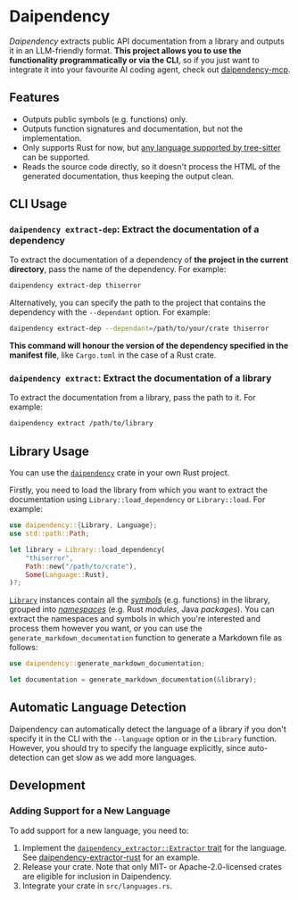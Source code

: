 # Daipendency

_Daipendency_ extracts public API documentation from a library and outputs it in an LLM-friendly format.
**This project allows you to use the functionality programmatically or via the CLI**,
so if you just want to integrate it into your favourite AI coding agent,
check out [daipendency-mcp](https://github.com/daipendency/daipendency-mcp).

## Features

- Outputs public symbols (e.g. functions) only.
- Outputs function signatures and documentation, but not the implementation.
- Only supports Rust for now, but [any language supported by tree-sitter](https://github.com/tree-sitter/tree-sitter/wiki/List-of-parsers) can be supported.
- Reads the source code directly, so it doesn't process the HTML of the generated documentation, thus keeping the output clean.

## CLI Usage

### `daipendency extract-dep`: Extract the documentation of a dependency

To extract the documentation of a dependency of **the project in the current directory**, pass the name of the dependency. For example:

```sh
daipendency extract-dep thiserror
```

Alternatively, you can specify the path to the project that contains the dependency with the `--dependant` option. For example:

```sh
daipendency extract-dep --dependant=/path/to/your/crate thiserror
```

**This command will honour the version of the dependency specified in the manifest file**,
like `Cargo.toml` in the case of a Rust crate.

### `daipendency extract`: Extract the documentation of a library

To extract the documentation from a library, pass the path to it. For example:

```sh
daipendency extract /path/to/library
```

## Library Usage

You can use the [`daipendency`](https://crates.io/crates/daipendency) crate in your own Rust project.

Firstly, you need to load the library from which you want to extract the documentation using `Library::load_dependency` or `Library::load`. For example:

```rust
use daipendency::{Library, Language};
use std::path::Path;

let library = Library::load_dependency(
    "thiserror",
    Path::new("/path/to/crate"),
    Some(Language::Rust),
)?;
```

[`Library`](https://docs.rs/daipendency/latest/daipendency/struct.Library.html) instances contain all the [_symbols_](https://docs.rs/daipendency-extractor/latest/daipendency_extractor/struct.Symbol.html) (e.g. functions) in the library, grouped into [_namespaces_](https://docs.rs/daipendency-extractor/latest/daipendency_extractor/struct.Namespace.html) (e.g. Rust _modules_, Java _packages_).
You can extract the namespaces and symbols in which you're interested and process them however you want,
or you can use the `generate_markdown_documentation` function to generate a Markdown file as follows:

```rust
use daipendency::generate_markdown_documentation;

let documentation = generate_markdown_documentation(&library);
```

## Automatic Language Detection

Daipendency can automatically detect the language of a library if you don't specify it in the CLI with the `--language` option or in the `Library` function.
However, you should try to specify the language explicitly, since auto-detection can get slow as we add more languages.

## Development

### Adding Support for a New Language

To add support for a new language, you need to:

1. Implement the [`daipendency_extractor::Extractor` trait](https://docs.rs/daipendency-extractor/latest/daipendency_extractor/trait.Extractor.html) for the language. See [daipendency-extractor-rust](https://github.com/daipendency/daipendency-extractor-rust) for an example.
2. Release your crate. Note that only MIT- or Apache-2.0-licensed crates are eligible for inclusion in Daipendency.
3. Integrate your crate in `src/languages.rs`.
